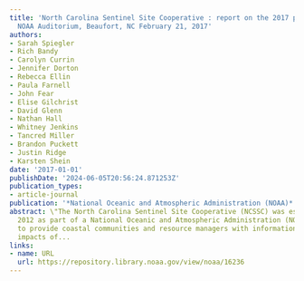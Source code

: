 ```yaml
---
title: 'North Carolina Sentinel Site Cooperative : report on the 2017 partners meeting,
  NOAA Auditorium, Beaufort, NC February 21, 2017'
authors:
- Sarah Spiegler
- Rich Bandy
- Carolyn Currin
- Jennifer Dorton
- Rebecca Ellin
- Paula Farnell
- John Fear
- Elise Gilchrist
- David Glenn
- Nathan Hall
- Whitney Jenkins
- Tancred Miller
- Brandon Puckett
- Justin Ridge
- Karsten Shein
date: '2017-01-01'
publishDate: '2024-06-05T20:56:24.871253Z'
publication_types:
- article-journal
publication: '*National Oceanic and Atmospheric Administration (NOAA)*'
abstract: \"The North Carolina Sentinel Site Cooperative (NCSSC) was established in
  2012 as part of a National Oceanic and Atmospheric Administration (NOAA) effort
  to provide coastal communities and resource managers with information on the potential
  impacts of...
links:
- name: URL
  url: https://repository.library.noaa.gov/view/noaa/16236
---
```

